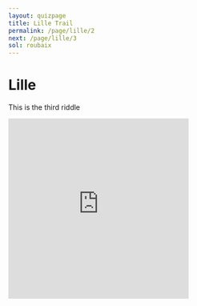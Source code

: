 ```yaml
---
layout: quizpage
title: Lille Trail
permalink: /page/lille/2
next: /page/lille/3
sol: roubaix
---
```


# Lille

This is the third riddle

<iframe src="https://www.google.com/maps/embed?pb=!1m17!1m12!1m3!1d1001.3253466367594!2d3.0635959057416975!3d50.636766130986885!2m3!1f0!2f0!3f0!3m2!1i1024!2i768!4f13.1!3m2!1m1!2zNTDCsDM4JzEyLjMiTiAzwrAwMyc0OC45IkU!5e0!3m2!1sfr!2sch!4v1725184467191!5m2!1sfr!2sch" width="360" height="360" style="border:0;" allowfullscreen="" loading="lazy" referrerpolicy="no-referrer-when-downgrade"></iframe>
